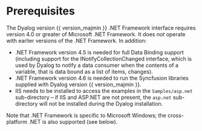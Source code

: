 # Prerequisites

The Dyalog version {{ version_majmin }} .NET Framework interface requires version 4.0 or greater of Microsoft .NET Framework. It does *not* operate with earlier versions of the .NET Framework. In addition:

- .NET Framework version 4.5 is needed for full Data Binding support (including support for the INotifyCollectionChanged interface, which is used by Dyalog to notify a data consumer when the contents of a variable, that is data bound as a list of items, changes).
- .NET Framework version 4.6 is needed to run the Syncfusion libraries supplied with Dyalog version {{ version_majmin }}.
- IIS needs to be installed to access the examples in the `Samples/asp.net` sub-directory – if IIS and ASP.NET are not present, the `asp.net` sub-directory will not be installed during the Dyalog installation.

Note that .NET Framework is specific to Microsoft Windows; the cross-platform .NET is also supported (see below).
